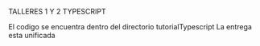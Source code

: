 TALLERES 1 Y 2 TYPESCRIPT

El codigo se encuentra dentro del directorio tutorialTypescript
La entrega esta unificada
